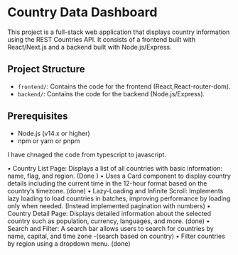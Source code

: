 # Country Data Dashboard

This project is a full-stack web application that displays country information using the REST Countries API. It consists of a frontend built with React/Next.js and a backend built with Node.js/Express.

## Project Structure

- `frontend/`: Contains the code for the frontend (React,React-router-dom).
- `backend/`: Contains the code for the backend (Node.js/Express).
  
## Prerequisites

- Node.js (v14.x or higher)
- npm or yarn or pnpm

I have chnaged the code from typescript to javascript.

•	Country List Page: Displays a list of all countries with basic information: name, flag, and region. (Done )
•	Uses a Card component to display country details including the current time in the 12-hour format based on the country’s timezone. (done)
•	Lazy-Loading and Infinite Scroll: Implements lazy loading to load countries in batches, improving performance by loading only when needed. (Instead implemented pagination with numbers)
•	Country Detail Page: Displays detailed information about the selected country such as population, currency, languages, and more. (done)
•	Search and Filter: A search bar allows users to search for countries by name, capital, and time zone -(search based on country)
•	Filter countries by region using a dropdown menu. (done)

